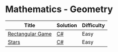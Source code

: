 # Mathematics - Geometry

| Title | Solution | Difficulty |
| ----- | -------- | ---------- |
| [Rectangular Game](https://www.hackerrank.com/challenges/rectangular-game) | [C#](./Rectangular%20Game/main.cs) | Easy |
| [Stars](https://www.hackerhank.com/challenges/stars) | [C#](./Stars/main.cs) | Easy |
